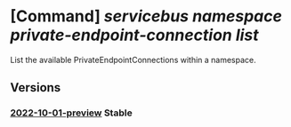 # [Command] _servicebus namespace private-endpoint-connection list_

List the available PrivateEndpointConnections within a namespace.

## Versions

### [2022-10-01-preview](/Resources/mgmt-plane/L3N1YnNjcmlwdGlvbnMve30vcmVzb3VyY2Vncm91cHMve30vcHJvdmlkZXJzL21pY3Jvc29mdC5zZXJ2aWNlYnVzL25hbWVzcGFjZXMve30vcHJpdmF0ZWVuZHBvaW50Y29ubmVjdGlvbnM=/2022-10-01-preview.xml) **Stable**

<!-- mgmt-plane /subscriptions/{}/resourcegroups/{}/providers/microsoft.servicebus/namespaces/{}/privateendpointconnections 2022-10-01-preview -->
